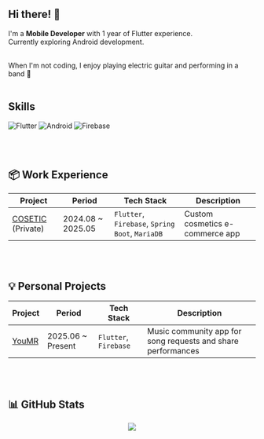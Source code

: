 ## Hi there! 👋

I'm a **Mobile Developer** with 1 year of Flutter experience.
<br>
Currently exploring Android development.

<br>
When I'm not coding, I enjoy playing electric guitar and performing in a band 🎸

<br>
<br>

## Skills

![Flutter](https://img.shields.io/badge/Flutter-02569B?style=flat-square&logo=flutter&logoColor=white)
![Android](https://img.shields.io/badge/Android-3DDC84?style=flat-square&logo=android&logoColor=white)
![Firebase](https://img.shields.io/badge/Firebase-FFA000?style=flat-square&logo=firebase&logoColor=white)


<br>
<br>

## 📦 Work Experience
| Project | Period | Tech Stack | Description |
|---------|-------------|------------|--------|
| [COSETIC](https://github.com/cosetic) (Private) | 2024.08 ~ 2025.05 | `Flutter`, `Firebase`, `Spring Boot`, `MariaDB`  | Custom cosmetics e-commerce app 


<br>
<br>

## 💡 Personal Projects
| Project | Period | Tech Stack | Description |
|---------|-------------|------------|--------|
| [YouMR](https://github.com/ayz1070/youmr_v2) | 2025.06 ~ Present | `Flutter`, `Firebase` | Music community app for song requests and share performances  

<br>
<br>

## 📊 GitHub Stats

<div align="center">
  <img src="https://github-readme-stats.vercel.app/api?username=ayz1070&show_icons=true&theme=radical">
</div>
